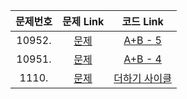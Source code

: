 |문제번호|문제 Link|코드 Link|
| :--------: | :--------: | :--------: |
|10952.| [문제](https://www.acmicpc.net/problem/10952) |[A+B - 5](https://github.com/donghyunele/algorithm/blob/master/191001/10952.py)|
|10951.| [문제](https://www.acmicpc.net/problem/10951) |[A+B - 4](https://github.com/donghyunele/algorithm/blob/master/191001/10951.py)|
|1110.| [문제](https://www.acmicpc.net/problem/1110) |[더하기 사이클](https://github.com/donghyunele/algorithm/blob/master/191001/1110.py)|
